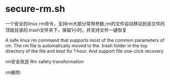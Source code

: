 # secure-rm.sh

一个安全的linux rm命令，支持rm大部分常用参数,rm的文件自动移动到该文件的顶层目录的.trash文件夹下，保留1小时。并支持文件一键恢复

A safe linux rm command that supports most of the common parameters of rm. The rm file is automatically moved to the .trash folder in the top directory of the file and kept for 1 hour. And support file one-click recovery


rm安全改造
Rm safety transformation

rm删除:
  
